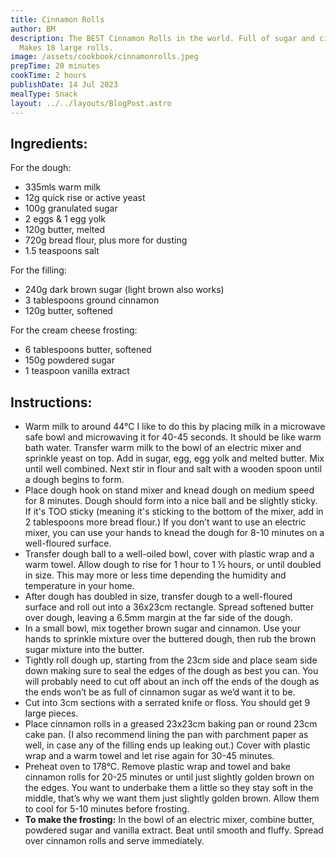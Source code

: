 ```yaml
---
title: Cinnamon Rolls
author: BM
description: The BEST Cinnamon Rolls in the world. Full of sugar and cinnamon.
  Makes 18 large rolls.
image: /assets/cookbook/cinnamonrolls.jpeg
prepTime: 20 minutes
cookTime: 2 hours
publishDate: 14 Jul 2023
mealType: Snack
layout: ../../layouts/BlogPost.astro
---
```

## Ingredients:

For the dough:

* 335mls warm milk
* 12g quick rise or active yeast
* 100g granulated sugar
* 2 eggs & 1 egg yolk
* 120g butter, melted
* 720g bread flour, plus more for dusting
* 1.5 teaspoons salt

For the filling:

* 240g dark brown sugar (light brown also works)
* 3 tablespoons ground cinnamon
* 120g butter, softened

For the cream cheese frosting:

* 6 tablespoons butter, softened
* 150g powdered sugar
* 1 teaspoon vanilla extract

## Instructions:

* Warm milk to around 44°C I like to do this by placing milk in a microwave safe bowl and microwaving it for 40-45 seconds. It should be like warm bath water. Transfer warm milk to the bowl of an electric mixer and sprinkle yeast on top. Add in sugar, egg, egg yolk and melted butter. Mix until well combined. Next stir in flour and salt with a wooden spoon until a dough begins to form.
* Place dough hook on stand mixer and knead dough on medium speed for 8 minutes. Dough should form into a nice ball and be slightly sticky. If it's TOO sticky (meaning it's sticking to the bottom of the mixer, add in 2 tablespoons more bread flour.) If you don’t want to use an electric mixer, you can use your hands to knead the dough for 8-10 minutes on a well-floured surface.
* Transfer dough ball to a well-oiled bowl, cover with plastic wrap and a warm towel. Allow dough to rise for 1 hour to 1 ½ hours, or until doubled in size. This may more or less time depending the humidity and temperature in your home.
* After dough has doubled in size, transfer dough to a well-floured surface and roll out into a 36x23cm rectangle. Spread softened butter over dough, leaving a 6.5mm margin at the far side of the dough.
* In a small bowl, mix together brown sugar and cinnamon. Use your hands to sprinkle mixture over the buttered dough, then rub the brown sugar mixture into the butter.
* Tightly roll dough up, starting from the 23cm side and place seam side down making sure to seal the edges of the dough as best you can. You will probably need to cut off about an inch off the ends of the dough as the ends won’t be as full of cinnamon sugar as we’d want it to be.
* Cut into 3cm sections with a serrated knife or floss. You should get 9 large pieces.
* Place cinnamon rolls in a greased 23x23cm baking pan or round 23cm cake pan. (I also recommend lining the pan with parchment paper as well, in case any of the filling ends up leaking out.) Cover with plastic wrap and a warm towel and let rise again for 30-45 minutes.
* Preheat oven to 178°C. Remove plastic wrap and towel and bake cinnamon rolls for 20-25 minutes or until just slightly golden brown on the edges. You want to underbake them a little so they stay soft in the middle, that’s why we want them just slightly golden brown. Allow them to cool for 5-10 minutes before frosting.
* **To make the frosting:** In the bowl of an electric mixer, combine butter, powdered sugar and vanilla extract. Beat until smooth and fluffy. Spread over cinnamon rolls and serve immediately.